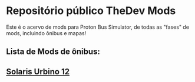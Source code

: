 # Repositório público TheDev Mods

Este é o acervo de mods para Proton Bus Simulator, de todas as "fases" de mods, incluindo ônibus e mapas!


<h2> Lista de Mods de ônibus: <h2/>
  <a href="https://www.thedevmods.ga/2020/12/solaris-urbino12-3portas.html">Solaris Urbino 12</a><br>

